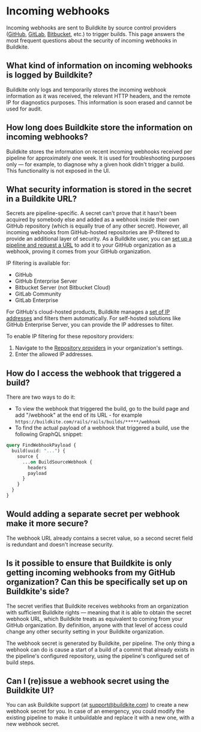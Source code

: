 # Incoming webhooks

Incoming webhooks are sent to Buildkite by source control providers ([GitHub](/docs/integrations/github), [GitLab](/docs/integrations/gitlab), [Bitbucket](/docs/integrations/bitbucket), etc.) to trigger builds. This page answers the most frequent questions about the security of incoming webhooks in Buildkite.

## What kind of information on incoming webhooks is logged by Buildkite?

Buildkite only logs and temporarily stores the incoming webhook information as it was received, the relevant HTTP headers, and the remote IP for diagnostics purposes. This information is soon erased and cannot be used for audit.

## How long does Buildkite store the information on incoming webhooks?

Buildkite stores the information on recent incoming webhooks received per pipeline for approximately one week. It is used for troubleshooting purposes only — for example, to diagnose why a given hook didn't trigger a build. This functionality is not exposed in the UI.

## What security information is stored in the secret in a Buildkite URL?

Secrets are pipeline-specific. A secret can't prove that it hasn't been acquired by somebody else and added as a webhook inside their own GitHub repository (which is equally true of any other secret). However, all incoming webhooks from GitHub-hosted repositories are IP-filtered to provide an additional layer of security. As a Buildkite user, you can [set up a pipeline and request a URL](/docs/integrations/github#set-up-a-new-pipeline-for-a-github-repository) to add it to your GitHub organization as a webhook, proving it comes from your GitHub organization.

IP filtering is available for:

- GitHub
- GitHub Enterprise Server
- Bitbucket Server (not Bitbucket Cloud)
- GitLab Community
- GitLab Enterprise

For GitHub's cloud-hosted products, Buildkite manages a [set of IP addresses](https://docs.github.com/en/authentication/keeping-your-account-and-data-secure/about-githubs-ip-addresses) and filters them automatically. For self-hosted solutions like GitHub Enterprise Server, you can provide the IP addresses to filter.

To enable IP filtering for these repository providers:

1. Navigate to the [Repository providers](https://buildkite.com/organizations/~/repository-providers) in your organization's settings.
1. Enter the allowed IP addresses.

## How do I access the webhook that triggered a build?

There are two ways to do it:

- To view the webhook that triggered the build, go to the build page and add "/webhook" at the end of its URL - for example `https://buildkite.com/rails/rails/builds/*****/webhook`
- To find the actual payload of a webhook that triggered a build, use the following GraphQL snippet:

```graphql
query FindWebhookPayload {
  build(uuid: "...") {
    source {
      ...on BuildSourceWebhook {
        headers
        payload
      }
    }
  }
}
```

## Would adding a separate secret per webhook make it more secure?

The webhook URL already contains a secret value, so a second secret field is redundant and doesn't increase security.

## Is it possible to ensure that Buildkite is only getting incoming webhooks from my GitHub organization? Can this be specifically set up on Buildkite's side?

The secret verifies that Buildkite receives webhooks from an organization with sufficient Buildkite rights — meaning that it is able to obtain the secret webhook URL, which Buildkite treats as equivalent to coming from your GitHub organization. By definition, anyone with that level of access could change any other security setting in your Buildkite organization.

The webhook secret is generated by Buildkite, per pipeline. The only thing a webhook can do is cause a start of a build of a commit that already exists in the pipeline's configured repository, using the pipeline's configured set of build steps.

## Can I (re)issue a webhook secret using the Buildkite UI?

You can ask Buildkite support (at support@buildkite.com) to create a new webhook secret for you. In case of an emergency, you could modify the existing pipeline to make it unbuildable and replace it with a new one, with a new webhook secret.
